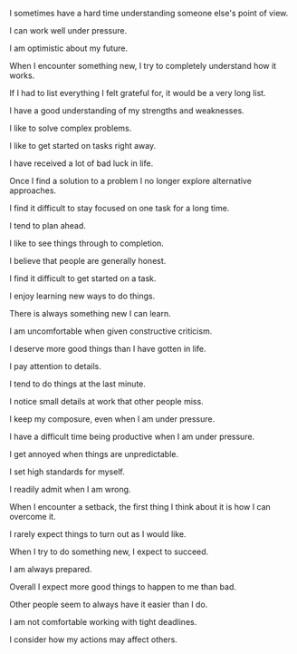 I sometimes have a hard time understanding someone else's point of view.

I can work well under pressure.

I am optimistic about my future.

When I encounter something new, I try to completely understand how it works.

If I had to list everything I felt grateful for, it would be a very long list.

I have a good understanding of my strengths and weaknesses.

I like to solve complex problems.

I like to get started on tasks right away.

I have received a lot of bad luck in life.

Once I find a solution to a problem I no longer explore alternative approaches.

I find it difficult to stay focused on one task for a long time.

I tend to plan ahead.

I like to see things through to completion.

I believe that people are generally honest.

I find it difficult to get started on a task.

I enjoy learning new ways to do things.

There is always something new I can learn.

I am uncomfortable when given constructive criticism.

I deserve more good things than I have gotten in life.

I pay attention to details.

I tend to do things at the last minute.

I notice small details at work that other people miss.

I keep my composure, even when I am under pressure.

I have a difficult time being productive when I am under pressure.

I get annoyed when things are unpredictable.

I set high standards for myself.

I readily admit when I am wrong.

When I encounter a setback, the first thing I think about it is how I can overcome it.

I rarely expect things to turn out as I would like.

When I try to do something new, I expect to succeed.

I am always prepared.

Overall I expect more good things to happen to me than bad.

Other people seem to always have it easier than I do.

I am not comfortable working with tight deadlines.

I consider how my actions may affect others.
